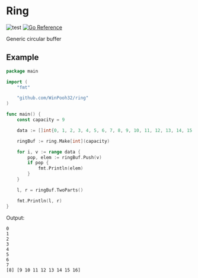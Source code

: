 # Ring

![test](https://github.com/WinPooh32/ring/actions/workflows/test.yml/badge.svg)
[![Go Reference](https://pkg.go.dev/badge/github.com/WinPooh32/ring.svg)](https://pkg.go.dev/github.com/WinPooh32/ring)

Generic circular buffer

## Example

```Go
package main

import (
	"fmt"

	"github.com/WinPooh32/ring"
)

func main() {
	const capacity = 9

	data := []int{0, 1, 2, 3, 4, 5, 6, 7, 8, 9, 10, 11, 12, 13, 14, 15, 16}

	ringBuf := ring.Make[int](capacity)

	for i, v := range data {
		pop, elem := ringBuf.Push(v)
		if pop {
			fmt.Println(elem)
		}
	}

	l, r = ringBuf.TwoParts()

	fmt.Println(l, r)
}
```
Output:
```
0
1
2
3
4
5
6
7
[8] [9 10 11 12 13 14 15 16]
```